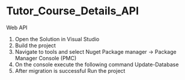 # Tutor_Course_Details_API
Web API


1. Open the Solution in Visual Studio
2. Build the project 
3. Navigate to tools and select Nuget Package manager -> Package Manager Console (PMC)
4. On the console execute the following command
Update-Database
5. After migration is successful Run the project
